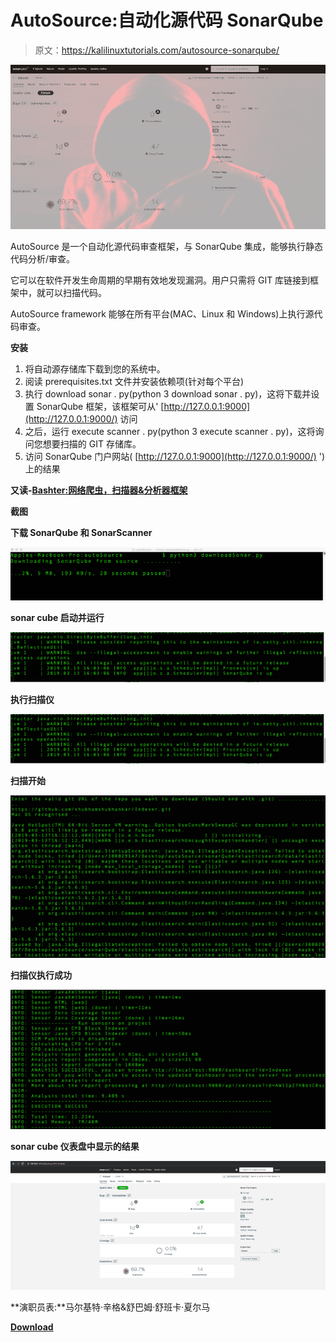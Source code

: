 # AutoSource:自动化源代码 SonarQube

> 原文：<https://kalilinuxtutorials.com/autosource-sonarqube/>

[![AutoSource : Automated Source Code SonarQube](img/45d779c0ed52130eab4811f582ae0215.png "AutoSource : Automated Source Code SonarQube")](https://3.bp.blogspot.com/-gfntC3n-4MQ/XNIhH6OrwYI/AAAAAAAAAJs/gNd58tP6na4I18SbdKKKMsuP6GtV5AY6gCLcBGAs/s1600/Screenshots-6%2B%25281%2529.png)

AutoSource 是一个自动化源代码审查框架，与 SonarQube 集成，能够执行静态代码分析/审查。

它可以在软件开发生命周期的早期有效地发现漏洞。用户只需将 GIT 库链接到框架中，就可以扫描代码。

AutoSource framework 能够在所有平台(MAC、Linux 和 Windows)上执行源代码审查。

**安装**

1.  将自动源存储库下载到您的系统中。
2.  阅读 prerequisites.txt 文件并安装依赖项(针对每个平台)
3.  执行 download sonar . py(python 3 download sonar . py)，这将下载并设置 SonarQube 框架，该框架可从' [http://127.0.0.1:9000](http://127.0.0.1:9000/) 访问
4.  之后，运行 execute scanner . py(python 3 execute scanner . py)，这将询问您想要扫描的 GIT 存储库。
5.  访问 SonarQube 门户网站( [http://127.0.0.1:9000](http://127.0.0.1:9000/) ')上的结果

**又读-[Bashter:网络爬虫，扫描器&分析器框架](https://kalilinuxtutorials.com/bashter/)**

**截图**

**下载 SonarQube 和 SonarScanner**

![](img/95735fa3de1a3e1c8f99365711687dce.png)

**sonar cube 启动并运行**

![](img/cde692f6ed7c31112ef221ce9c912eeb.png)

**执行扫描仪**

![](img/aefd2a1127e83e22aa000f49fe3c0a64.png)

**扫描开始**

![](img/aebccce07f1fecbaeb9496da2ef2e4e3.png)

**扫描仪执行成功**

![](img/d4d8d22c1a257ee4c6a57336efd5cea3.png)

**sonar cube 仪表盘中显示的结果**

![](img/a5cbadfc3556c6939c97927716639183.png)

**演职员表:**马尔基特·辛格&舒巴姆·舒班卡·夏尔马

[**Download**](https://github.com/Securityautomation/autoSource)